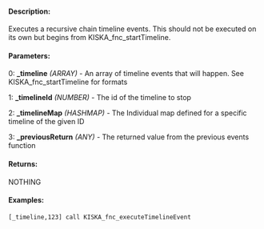 #### Description:
Executes a recursive chain timeline events. This should not be executed on its own but begins from KISKA_fnc_startTimeline.

#### Parameters:
0: **_timeline** *(ARRAY)* - An array of timeline events that will happen. See KISKA_fnc_startTimeline for formats

1: **_timelineId** *(NUMBER)* - The id of the timeline to stop

2: **_timelineMap** *(HASHMAP)* - The Individual map defined for a specific timeline of the given ID

3: **_previousReturn** *(ANY)* - The returned value from the previous events function

#### Returns:
NOTHING

#### Examples:
```sqf
[_timeline,123] call KISKA_fnc_executeTimelineEvent
```

